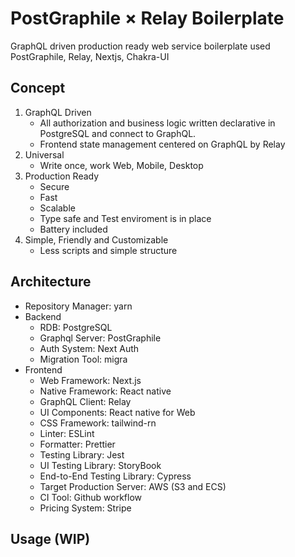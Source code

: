 # PostGraphile × Relay Boilerplate
GraphQL driven production ready web service boilerplate used PostGraphile, Relay, Nextjs, Chakra-UI

## Concept

1. GraphQL Driven
    - All authorization and business logic written declarative in PostgreSQL and connect to GraphQL.
    - Frontend state management centered on GraphQL by Relay
2. Universal
    - Write once, work Web, Mobile, Desktop
3. Production Ready
    - Secure
    - Fast
    - Scalable
    - Type safe and Test enviroment is in place
    - Battery included
4. Simple, Friendly and Customizable
    - Less scripts and simple structure

## Architecture

- Repository Manager: yarn
- Backend
    - RDB: PostgreSQL
    - Graphql Server: PostGraphile
    - Auth System: Next Auth
    - Migration Tool: migra
- Frontend
    - Web Framework: Next.js
    - Native Framework: React native
    - GraphQL Client: Relay
    - UI Components: React native for Web
    - CSS Framework: tailwind-rn
    - Linter: ESLint
    - Formatter: Prettier
    - Testing Library: Jest
    - UI Testing Library: StoryBook
    - End-to-End Testing Library: Cypress
    - Target Production Server: AWS (S3 and ECS)
    - CI Tool: Github workflow
    - Pricing System: Stripe

## Usage (WIP)
